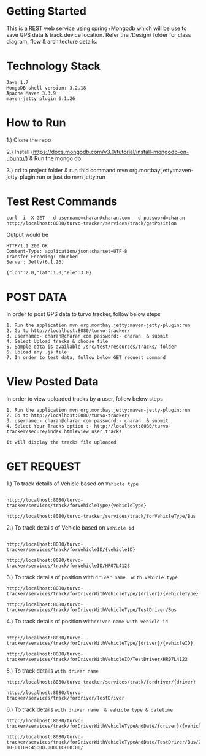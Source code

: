 Getting Started
===============


This is a REST web service using spring+Mongodb which will be use to save GPS data & track device location.
Refer the /Design/ folder for class diagram, flow  & architecture details.



Technology Stack
===============

````
Java 1.7
MongoDB shell version: 3.2.18
Apache Maven 3.3.9
maven-jetty plugin 6.1.26

````


How to Run
==========


1.) Clone the repo

2.) Install (https://docs.mongodb.com/v3.0/tutorial/install-mongodb-on-ubuntu/) & Run the mongo db

3.) cd to project folder & run thid command
    mvn org.mortbay.jetty:maven-jetty-plugin:run
    or just do
    mvn jetty:run
    

Test Rest Commands
==================


````curl -i -X GET  -d username=charan@charan.com  -d password=charan http://localhost:8080/turvo-tracker/services/track/getPosition````


Output would be

````
HTTP/1.1 200 OK
Content-Type: application/json;charset=UTF-8
Transfer-Encoding: chunked
Server: Jetty(6.1.26)

{"lon":2.0,"lat":1.0,"ele":3.0}

````

POST DATA
=========

In order to post GPS data to turvo tracker, follow below steps

````
1. Run the application mvn org.mortbay.jetty:maven-jetty-plugin:run
2. Go to http://localhost:8080/turvo-tracker/
3. username:- charan@charan.com password:- charan  & submit
4. Select Upload tracks & choose file
5. Sample data is available /src/test/resources/tracks/ folder
6. Upload any .js file
7. In order to test data, follow below GET request command

````

View Posted Data
================

In order to view uploaded tracks by a user, follow below steps

````
1. Run the application mvn org.mortbay.jetty:maven-jetty-plugin:run
2. Go to http://localhost:8080/turvo-tracker/
3. username:- charan@charan.com password:- charan  & submit
4. Select Your Tracks option :- http://localhost:8080/turvo-tracker/secure/index.html#view_user_tracks

It will display the tracks file uploaded

````


GET REQUEST
===========

1.) To track details of Vehicle based on ```Vehicle type```

````

http://localhost:8080/turvo-tracker/services/track/forVehicleType/{vehicleType}

http://localhost:8080/turvo-tracker/services/track/forVehicleType/Bus

````


2.) To track details of Vehicle based on ```Vehicle id```

````

http://localhost:8080/turvo-tracker/services/track/forVehicleID/{vehicleID}

http://localhost:8080/turvo-tracker/services/track/forVehicleID/HR07L4123

````


3.) To track details of position with ```driver name  with vehicle type```

````
http://localhost:8080/turvo-tracker/services/track/forDriverWithVehicleType/{driver}/{vehicleType}

http://localhost:8080/turvo-tracker/services/track/forDriverWithVehicleType/TestDriver/Bus

````

4.) To track details of position with```driver name with vehicle id```

````

http://localhost:8080/turvo-tracker/services/track/forDriverWithVehicleType/{driver}/{vehicleID}

http://localhost:8080/turvo-tracker/services/track/forDriverWithVehicleID/TestDriver/HR07L4123

````

5.) To track details ``with driver name``

````
http://localhost:8080/turvo-tracker/services/track/fordriver/{driver}

http://localhost:8080/turvo-tracker/services/track/fordriver/TestDriver

````

6.) To track details ``with driver name  & vehicle type & datetime``

````
http://localhost:8080/turvo-tracker/services/track/forDriverWithVehicleTypeAndDate/{driver}/{vehicleType}/datetime/

http://localhost:8080/turvo-tracker/services/track/forDriverWithVehicleTypeAndDate/TestDriver/Bus/2012-10-01T09:45:00.000UTC+00:00/

````
